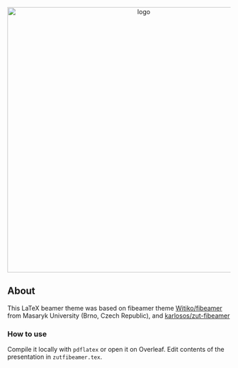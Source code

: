 <p align="center">
    <img src="https://github.com/adam-kwiatkowski/wut-fibeamer/assets/22380943/c57b95c9-dfdd-4e42-990b-c7ec3f25cc12" width="600px" alt="logo"/>
</p>


## About

This LaTeX beamer theme was based on fibeamer theme [Witiko/fibeamer](https://github.com/Witiko/fibeamer) from Masaryk University (Brno, Czech Republic), and [karlosos/zut-fibeamer](https://github.com/karlosos/zut-fibeamer) 

### How to use

Compile it locally with `pdflatex` or open it on Overleaf. Edit contents of the presentation in `zutfibeamer.tex`.
